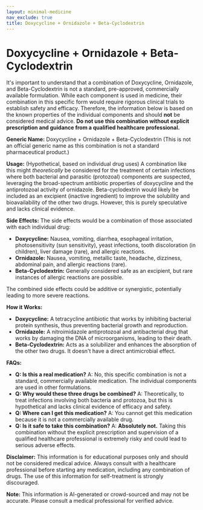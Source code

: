 ```yaml
---
layout: minimal-medicine
nav_exclude: true
title: Doxycycline + Ornidazole + Beta-Cyclodextrin
---
```


# Doxycycline + Ornidazole + Beta-Cyclodextrin

It's important to understand that a combination of Doxycycline, Ornidazole, and Beta-Cyclodextrin is not a standard, pre-approved, commercially available formulation.  While each component is used in medicine, their combination in this specific form would require rigorous clinical trials to establish safety and efficacy.  Therefore, the information below is based on the known properties of the individual components and should **not** be considered medical advice.  **Do not use this combination without explicit prescription and guidance from a qualified healthcare professional.**

**Generic Name:**  Doxycycline + Ornidazole + Beta-Cyclodextrin (This is not an official generic name as this combination is not a standard pharmaceutical product.)

**Usage:** (Hypothetical, based on individual drug uses)  A combination like this might *theoretically* be considered for the treatment of certain infections where both bacterial and parasitic (protozoal) components are suspected, leveraging the broad-spectrum antibiotic properties of doxycycline and the antiprotozoal activity of ornidazole. Beta-cyclodextrin would likely be included as an excipient (inactive ingredient) to improve the solubility and bioavailability of the other two drugs.  However, this is purely speculative and lacks clinical evidence.

**Side Effects:**  The side effects would be a combination of those associated with each individual drug:

* **Doxycycline:** Nausea, vomiting, diarrhea, esophageal irritation, photosensitivity (sun sensitivity), yeast infections, tooth discoloration (in children),  liver damage (rare), and allergic reactions.
* **Ornidazole:** Nausea, vomiting, metallic taste, headache, dizziness, abdominal pain, and allergic reactions (rare).
* **Beta-Cyclodextrin:** Generally considered safe as an excipient, but rare instances of allergic reactions are possible.

The combined side effects could be additive or synergistic, potentially leading to more severe reactions.

**How it Works:**

* **Doxycycline:**  A tetracycline antibiotic that works by inhibiting bacterial protein synthesis, thus preventing bacterial growth and reproduction.
* **Ornidazole:** A nitroimidazole antiprotozoal and antibacterial drug that works by damaging the DNA of microorganisms, leading to their death.
* **Beta-Cyclodextrin:**  Acts as a solubilizer and enhances the absorption of the other two drugs.  It doesn't have a direct antimicrobial effect.

**FAQs:**

* **Q: Is this a real medication?** A: No, this specific combination is not a standard, commercially available medication.  The individual components are used in other formulations.
* **Q: Why would these three drugs be combined?** A: Theoretically, to treat infections involving both bacteria and protozoa, but this is hypothetical and lacks clinical evidence of efficacy and safety.
* **Q: Where can I get this medication?** A: You cannot get this medication because it is not a commercially available drug.
* **Q: Is it safe to take this combination?** A: **Absolutely not.**  Taking this combination without the explicit prescription and supervision of a qualified healthcare professional is extremely risky and could lead to serious adverse effects.


**Disclaimer:** This information is for educational purposes only and should not be considered medical advice.  Always consult with a healthcare professional before starting any medication, including any combination of drugs.  The use of this information for self-treatment is strongly discouraged.


**Note:** This information is AI-generated or crowd-sourced and may not be accurate. Please consult a medical professional for verified advice.